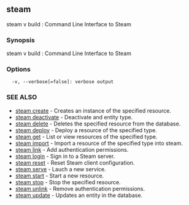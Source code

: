 ## steam

steam v build : Command Line Interface to Steam

### Synopsis


steam v build : Command Line Interface to Steam

### Options

```
  -v, --verbose[=false]: verbose output
```

### SEE ALSO
* [steam create](steam_create.md)	 - Creates an instance of the specified resource.
* [steam deactivate](steam_deactivate.md)	 - Deactivate and entity type.
* [steam delete](steam_delete.md)	 - Deletes the specified resource from the database.
* [steam deploy](steam_deploy.md)	 - Deploy a resource of the specified type.
* [steam get](steam_get.md)	 - List or view resources of the specified type.
* [steam import](steam_import.md)	 - Import a resource of the specified type into steam.
* [steam link](steam_link.md)	 - Add authentication permissions.
* [steam login](steam_login.md)	 - Sign in to a Steam server.
* [steam reset](steam_reset.md)	 - Reset Steam client configuration.
* [steam serve](steam_serve.md)	 - Lauch a new service.
* [steam start](steam_start.md)	 - Start a new resource.
* [steam stop](steam_stop.md)	 - Stop the specified resource.
* [steam unlink](steam_unlink.md)	 - Remove authentication permissions.
* [steam update](steam_update.md)	 - Updates an entity in the database.

